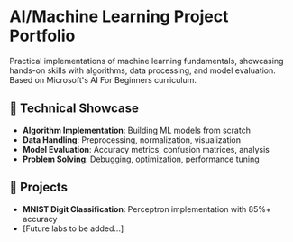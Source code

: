 # AI/Machine Learning Project Portfolio

Practical implementations of machine learning fundamentals, showcasing hands-on skills with algorithms, data processing, and model evaluation. Based on Microsoft's AI For Beginners curriculum.

## 🔧 Technical Showcase
- **Algorithm Implementation**: Building ML models from scratch
- **Data Handling**: Preprocessing, normalization, visualization
- **Model Evaluation**: Accuracy metrics, confusion matrices, analysis
- **Problem Solving**: Debugging, optimization, performance tuning

## 🚀 Projects
- **MNIST Digit Classification**: Perceptron implementation with 85%+ accuracy
- [Future labs to be added...]
